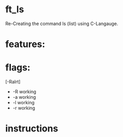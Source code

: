 # ft_ls
Re-Creating the command ls (list) using C-Langauge.
# features:

# flags:
[-Ralrt]

* -R working
* -a working
* -l working
* -r working

# instructions

